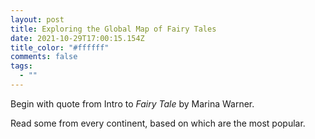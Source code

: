 ```yaml
---
layout: post
title: Exploring the Global Map of Fairy Tales
date: 2021-10-29T17:00:15.154Z
title_color: "#ffffff"
comments: false
tags:
  - ""
---
```

Begin with quote from Intro to *Fairy Tale* by Marina Warner.

Read some from every continent, based on which are the most popular.